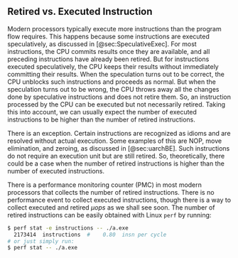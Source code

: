 ## Retired vs. Executed Instruction

Modern processors typically execute more instructions than the program flow requires. This happens because some instructions are executed speculatively, as discussed in [@sec:SpeculativeExec]. For most instructions, the CPU commits results once they are available, and all preceding instructions have already been retired. But for instructions executed speculatively, the CPU keeps their results without immediately committing their results. When the speculation turns out to be correct, the CPU unblocks such instructions and proceeds as normal. But when the speculation turns out to be wrong, the CPU throws away all the changes done by speculative instructions and does not retire them. So, an instruction processed by the CPU can be executed but not necessarily retired. Taking this into account, we can usually expect the number of executed instructions to be higher than the number of retired instructions.

There is an exception. Certain instructions are recognized as idioms and are resolved without actual execution. Some examples of this are NOP, move elimination, and zeroing, as discussed in [@sec:uarchBE]. Such instructions do not require an execution unit but are still retired. So, theoretically, there could be a case when the number of retired instructions is higher than the number of executed instructions.

There is a performance monitoring counter (PMC) in most modern processors that collects the number of retired instructions. There is no performance event to collect executed instructions, though there is a way to collect executed and retired *$\mu$ops* as we shall see soon. The number of retired instructions can be easily obtained with Linux `perf` by running:

```bash
$ perf stat -e instructions -- ./a.exe
  2173414  instructions  #    0.80  insn per cycle 
# or just simply run:
$ perf stat -- ./a.exe
```
